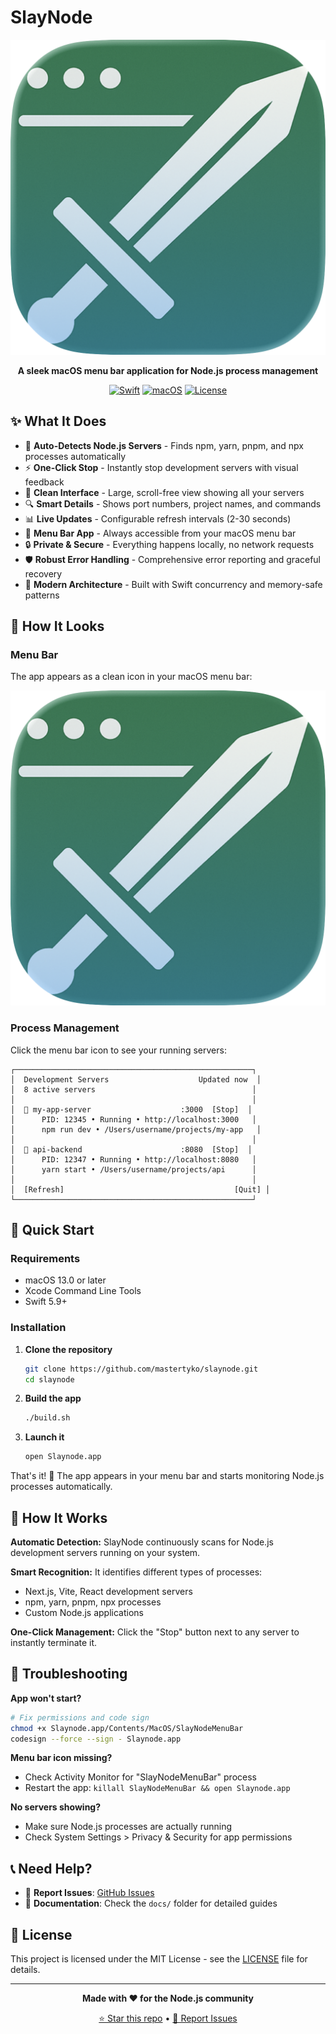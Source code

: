 # SlayNode

<div align="center">

![Slaynode Icon](icon-iOS-Default-1024x1024@1x.png)

**A sleek macOS menu bar application for Node.js process management**

[![Swift](https://img.shields.io/badge/Swift-5.9+-FA7343?style=for-the-badge&logo=swift)](https://swift.org)
[![macOS](https://img.shields.io/badge/macOS-13%2B-000000?style=for-the-badge&logo=apple)](https://apple.com/macos)
[![License](https://img.shields.io/badge/License-MIT-green?style=for-the-badge)](LICENSE)

</div>

## ✨ What It Does

- 🎯 **Auto-Detects Node.js Servers** - Finds npm, yarn, pnpm, and npx processes automatically
- ⚡ **One-Click Stop** - Instantly stop development servers with visual feedback
- 🎨 **Clean Interface** - Large, scroll-free view showing all your servers
- 🔍 **Smart Details** - Shows port numbers, project names, and commands
- 📊 **Live Updates** - Configurable refresh intervals (2-30 seconds)
- 🌙 **Menu Bar App** - Always accessible from your macOS menu bar
- 🔒 **Private & Secure** - Everything happens locally, no network requests
- 🛡️ **Robust Error Handling** - Comprehensive error reporting and graceful recovery
- 🚀 **Modern Architecture** - Built with Swift concurrency and memory-safe patterns

## 📸 How It Looks

### Menu Bar
The app appears as a clean icon in your macOS menu bar:

![Menu Bar Icon](icon-iOS-Default-1024x1024@1x.png)

### Process Management
Click the menu bar icon to see your running servers:

```
┌─────────────────────────────────────────────────────┐
│  Development Servers                    Updated now  │
│  8 active servers                                   │
│                                                     │
│  🔵 my-app-server                    :3000  [Stop]  │
│      PID: 12345 • Running • http://localhost:3000   │
│      npm run dev • /Users/username/projects/my-app   │
│                                                     │
│  🔵 api-backend                      :8080  [Stop]  │
│      PID: 12347 • Running • http://localhost:8080   │
│      yarn start • /Users/username/projects/api      │
│                                                     │
│  [Refresh]                                      [Quit] │
└─────────────────────────────────────────────────────┘
```

## 🚀 Quick Start

### Requirements
- macOS 13.0 or later
- Xcode Command Line Tools
- Swift 5.9+

### Installation

1. **Clone the repository**
   ```bash
   git clone https://github.com/mastertyko/slaynode.git
   cd slaynode
   ```

2. **Build the app**
   ```bash
   ./build.sh
   ```

3. **Launch it**
   ```bash
   open Slaynode.app
   ```

That's it! 🎉 The app appears in your menu bar and starts monitoring Node.js processes automatically.

## 🔧 How It Works

**Automatic Detection:** SlayNode continuously scans for Node.js development servers running on your system.

**Smart Recognition:** It identifies different types of processes:
- Next.js, Vite, React development servers
- npm, yarn, pnpm, npx processes
- Custom Node.js applications

**One-Click Management:** Click the "Stop" button next to any server to instantly terminate it.

## 🐛 Troubleshooting

**App won't start?**
```bash
# Fix permissions and code sign
chmod +x Slaynode.app/Contents/MacOS/SlayNodeMenuBar
codesign --force --sign - Slaynode.app
```

**Menu bar icon missing?**
- Check Activity Monitor for "SlayNodeMenuBar" process
- Restart the app: `killall SlayNodeMenuBar && open Slaynode.app`

**No servers showing?**
- Make sure Node.js processes are actually running
- Check System Settings > Privacy & Security for app permissions

## 📞 Need Help?

- 🐛 **Report Issues**: [GitHub Issues](https://github.com/mastertyko/slaynode/issues)
- 📖 **Documentation**: Check the `docs/` folder for detailed guides

## 📄 License

This project is licensed under the MIT License - see the [LICENSE](LICENSE) file for details.

---

<div align="center">

**Made with ❤️ for the Node.js community**

[⭐ Star this repo](https://github.com/mastertyko/slaynode) • [🐛 Report Issues](https://github.com/mastertyko/slaynode/issues)

</div>